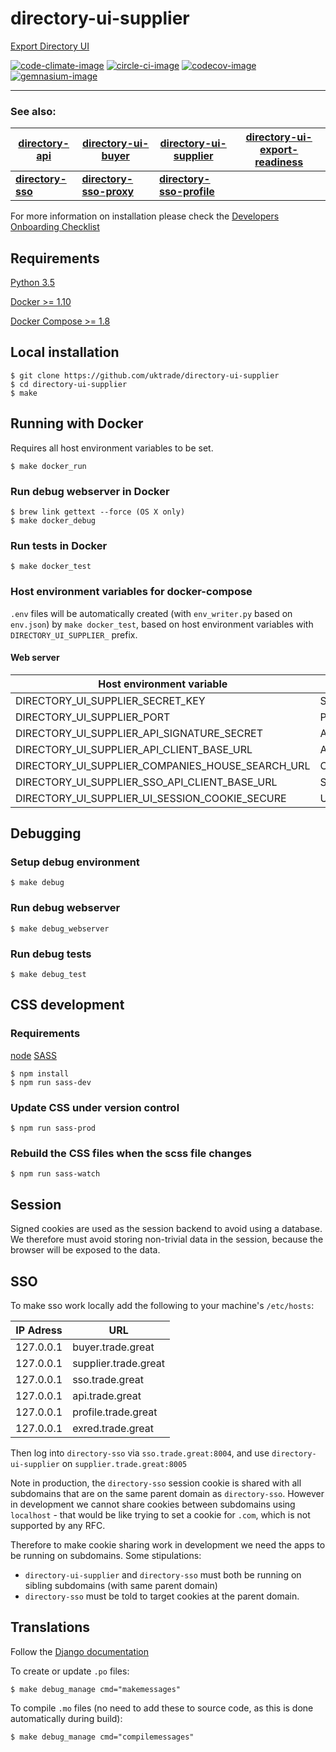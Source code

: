 # directory-ui-supplier
[Export Directory UI](https://www.directory.exportingisgreat.gov.uk/)

[![code-climate-image]][code-climate]
[![circle-ci-image]][circle-ci]
[![codecov-image]][codecov]
[![gemnasium-image]][gemnasium]

---
### See also:
| [directory-api](https://github.com/uktrade/directory-api) | [directory-ui-buyer](https://github.com/uktrade/directory-ui-buyer) | [directory-ui-supplier](https://github.com/uktrade/directory-ui-supplier) | [directory-ui-export-readiness](https://github.com/uktrade/directory-ui-export-readiness) |
| --- | --- | --- | --- |
| **[directory-sso](https://github.com/uktrade/directory-sso)** | **[directory-sso-proxy](https://github.com/uktrade/directory-sso-proxy)** | **[directory-sso-profile](https://github.com/uktrade/directory-sso-profile)** |  |

For more information on installation please check the [Developers Onboarding Checklist](https://uktrade.atlassian.net/wiki/spaces/ED/pages/32243946/Developers+onboarding+checklist)

## Requirements

[Python 3.5](https://www.python.org/downloads/release/python-350/)

[Docker >= 1.10](https://docs.docker.com/engine/installation/)

[Docker Compose >= 1.8](https://docs.docker.com/compose/install/)


## Local installation

    $ git clone https://github.com/uktrade/directory-ui-supplier
    $ cd directory-ui-supplier
    $ make

## Running with Docker
Requires all host environment variables to be set.

    $ make docker_run

### Run debug webserver in Docker

    $ brew link gettext --force (OS X only)
    $ make docker_debug

### Run tests in Docker

    $ make docker_test

### Host environment variables for docker-compose
``.env`` files will be automatically created (with ``env_writer.py`` based on ``env.json``) by ``make docker_test``, based on host environment variables with ``DIRECTORY_UI_SUPPLIER_`` prefix.

#### Web server
| Host environment variable | Docker environment variable  |
| ------------- | ------------- |
| DIRECTORY_UI_SUPPLIER_SECRET_KEY | SECRET_KEY |
| DIRECTORY_UI_SUPPLIER_PORT | PORT |
| DIRECTORY_UI_SUPPLIER_API_SIGNATURE_SECRET | API_SIGNATURE_SECRET |
| DIRECTORY_UI_SUPPLIER_API_CLIENT_BASE_URL | API_CLIENT_BASE_URL |
| DIRECTORY_UI_SUPPLIER_COMPANIES_HOUSE_SEARCH_URL | COMPANIES_HOUSE_SEARCH_URL |
| DIRECTORY_UI_SUPPLIER_SSO_API_CLIENT_BASE_URL | SSO_API_CLIENT_BASE_URL |
| DIRECTORY_UI_SUPPLIER_UI_SESSION_COOKIE_SECURE | UI_SESSION_COOKIE_SECURE |

## Debugging

### Setup debug environment

    $ make debug

### Run debug webserver

    $ make debug_webserver

### Run debug tests

    $ make debug_test

## CSS development

### Requirements
[node](https://nodejs.org/en/download/)
[SASS](http://sass-lang.com/)

	$ npm install
	$ npm run sass-dev

### Update CSS under version control

	$ npm run sass-prod

### Rebuild the CSS files when the scss file changes

	$ npm run sass-watch

## Session

Signed cookies are used as the session backend to avoid using a database. We therefore must avoid storing non-trivial data in the session, because the browser will be exposed to the data.


## SSO
To make sso work locally add the following to your machine's `/etc/hosts`:

| IP Adress | URL                  |
| --------  | -------------------- |
| 127.0.0.1 | buyer.trade.great    |
| 127.0.0.1 | supplier.trade.great |
| 127.0.0.1 | sso.trade.great      |
| 127.0.0.1 | api.trade.great      |
| 127.0.0.1 | profile.trade.great  |
| 127.0.0.1 | exred.trade.great    |

Then log into `directory-sso` via `sso.trade.great:8004`, and use `directory-ui-supplier` on `supplier.trade.great:8005`

Note in production, the `directory-sso` session cookie is shared with all subdomains that are on the same parent domain as `directory-sso`. However in development we cannot share cookies between subdomains using `localhost` - that would be like trying to set a cookie for `.com`, which is not supported by any RFC.

Therefore to make cookie sharing work in development we need the apps to be running on subdomains. Some stipulations:
 - `directory-ui-supplier` and `directory-sso` must both be running on sibling subdomains (with same parent domain)
 - `directory-sso` must be told to target cookies at the parent domain.

## Translations

Follow the <a href="https://docs.djangoproject.com/en/1.9/topics/i18n/translation/#localization-how-to-create-language-files" target="_blank">Django documentation</a>

To create or update `.po` files:

	$ make debug_manage cmd="makemessages"

To compile `.mo` files (no need to add these to source code, as this is done automatically during build):

	$ make debug_manage cmd="compilemessages"


[code-climate-image]: https://codeclimate.com/github/uktrade/directory-ui-supplier/badges/issue_count.svg
[code-climate]: https://codeclimate.com/github/uktrade/directory-ui-supplier

[circle-ci-image]: https://circleci.com/gh/uktrade/directory-ui-supplier/tree/master.svg?style=svg
[circle-ci]: https://circleci.com/gh/uktrade/directory-ui-supplier/tree/master

[codecov-image]: https://codecov.io/gh/uktrade/directory-ui-supplier/branch/master/graph/badge.svg
[codecov]: https://codecov.io/gh/uktrade/directory-ui-supplier

[gemnasium-image]: https://gemnasium.com/badges/github.com/uktrade/directory-ui-supplier.svg
[gemnasium]: https://gemnasium.com/github.com/uktrade/directory-ui-supplier
